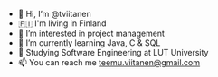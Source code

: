 - 👋 Hi, I’m @tviitanen
- 🇫🇮 I'm living in Finland
- 👀 I’m interested in project management
- 🌱 I’m currently learning Java, C & SQL
- 📖 Studying Software Engineering at LUT University
- 📫 You can reach me teemu.viitanen@gmail.com

<!---
tviitanen/tviitanen is a ✨ special ✨ repository because its `README.md` (this file) appears on your GitHub profile.
You can click the Preview link to take a look at your changes.
--->
